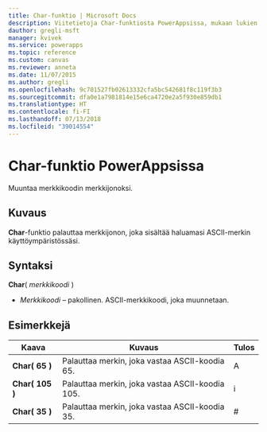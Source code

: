```yaml
---
title: Char-funktio | Microsoft Docs
description: Viitetietoja Char-funktiosta PowerAppsissa, mukaan lukien syntaksi ja esimerkkejä
dauthor: gregli-msft
manager: kvivek
ms.service: powerapps
ms.topic: reference
ms.custom: canvas
ms.reviewer: anneta
ms.date: 11/07/2015
ms.author: gregli
ms.openlocfilehash: 9c701527fb02613332cfa5bc542681f8c119f3b3
ms.sourcegitcommit: dfa0e1a7981814e15e6ca4720e2a5f930e859db1
ms.translationtype: HT
ms.contentlocale: fi-FI
ms.lasthandoff: 07/13/2018
ms.locfileid: "39014554"
---
```

# <a name="char-function-in-powerapps"></a>Char-funktio PowerAppsissa
Muuntaa merkkikoodin merkkijonoksi.

## <a name="description"></a>Kuvaus
**Char**-funktio palauttaa merkkijonon, joka sisältää haluamasi ASCII-merkin käyttöympäristössäsi.

## <a name="syntax"></a>Syntaksi
**Char**( *merkkikoodi* )

* *Merkkikoodi* – pakollinen. ASCII-merkkikoodi, joka muunnetaan.

## <a name="examples"></a>Esimerkkejä

| Kaava | Kuvaus | Tulos |
| --- | --- | --- |
| **Char( 65 )** |Palauttaa merkin, joka vastaa ASCII-koodia 65. |A |
| **Char( 105 )** |Palauttaa merkin, joka vastaa ASCII-koodia 105. |i |
| **Char( 35 )** |Palauttaa merkin, joka vastaa ASCII-koodia 35. |# |

